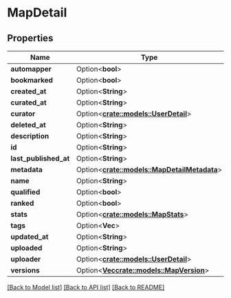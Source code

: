 # MapDetail

## Properties

Name | Type | Description | Notes
------------ | ------------- | ------------- | -------------
**automapper** | Option<**bool**> |  | [optional]
**bookmarked** | Option<**bool**> |  | [optional]
**created_at** | Option<**String**> |  | [optional]
**curated_at** | Option<**String**> |  | [optional]
**curator** | Option<[**crate::models::UserDetail**](UserDetail.md)> |  | [optional]
**deleted_at** | Option<**String**> |  | [optional]
**description** | Option<**String**> |  | [optional]
**id** | Option<**String**> |  | [optional]
**last_published_at** | Option<**String**> |  | [optional]
**metadata** | Option<[**crate::models::MapDetailMetadata**](MapDetailMetadata.md)> |  | [optional]
**name** | Option<**String**> |  | [optional]
**qualified** | Option<**bool**> |  | [optional]
**ranked** | Option<**bool**> |  | [optional]
**stats** | Option<[**crate::models::MapStats**](MapStats.md)> |  | [optional]
**tags** | Option<**Vec<String>**> |  | [optional]
**updated_at** | Option<**String**> |  | [optional]
**uploaded** | Option<**String**> |  | [optional]
**uploader** | Option<[**crate::models::UserDetail**](UserDetail.md)> |  | [optional]
**versions** | Option<[**Vec<crate::models::MapVersion>**](MapVersion.md)> |  | [optional]

[[Back to Model list]](../README.md#documentation-for-models) [[Back to API list]](../README.md#documentation-for-api-endpoints) [[Back to README]](../README.md)


